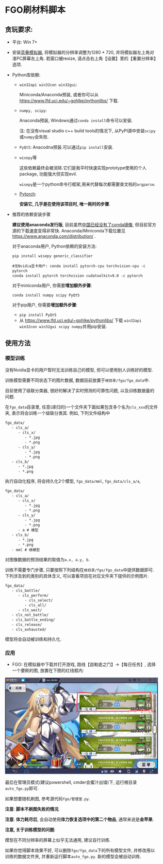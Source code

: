 # FGO刷材料脚本

## 贪玩要求:

- 平台: Win 7+

- 安装[蓝叠模拟器](https://www.bluestacks.com/), 将模拟器的分辨率调整为1280 * 720, 并将模拟器左上角对准PC屏幕左上角. 若窗口被resize, 请点击右上角【设置】里的【重置分辨率】选项.

- Python库依赖:

   - `win32api win32con win32gui`:

      Miniconda/Anaconda预装, 或者你可以从 https://www.lfd.uci.edu/~gohlke/pythonlibs/ 下载.

   - `numpy, scipy`:

      Anaconda预装, Windows通过`conda install`命令可以安装.

      注: 在没有visual studio c++ build tools的情况下, 从PyPI源中安装`scipy`或`numpy`会失败.

   - `PyQt5`:
      Anacodna预装.可以通过`pip install`安装.

   - `wisepy`等

      这些依赖最终会被消除.它们是我平时快速实现prototype使用的个人package, 功能强大但实现evil.

      `wisepy`是一个python命令行框架,用来代替每次都需要查文档的`argparse`.

   - [Pytorch](https://pytorch.org/):

      **安装它, 几乎是在使用该项目时, 唯一耗时的步骤**.

- 推荐的依赖安装步骤

   **建议使用anaconda发行版**, 目前虽然[中国已经没有了conda镜像](https://mirrors.ustc.edu.cn/help/anaconda.html), 但目前官方源的下载速度变得非常快. Anaconda/Miniconda下载位置见 https://www.anaconda.com/distribution/ .

   对于anaconda用户, Python依赖的安装方法:

   ```
   pip install wisepy generic_classifier

   #无Nvidia显卡用户: conda install pytorch-cpu torchvision-cpu -c pytorch
   conda install pytorch torchvision cudatoolkit=9.0 -c pytorch
   ```

   对于miniconda用户, 你需要**增加额外步骤**:

   ```
   conda install numpy scipy PyQt5
   ```

   对于pip用户, 你需要**增加额外步骤**:

   - `pip install PyQt5`
   - 从 https://www.lfd.uci.edu/~gohlke/pythonlibs/ 下载 `win32api win32con win32gui scipy numpy`并用pip安装.


## 使用方法


### 模型训练

没有Nvidia显卡的用户暂时无法训练自己的模型, 但可以使用别人训练好的模型.

训练模型需要不同状态下的图片数据, 数据目前放置于`根目录/fgo/fgo_data`中.

目前使用了级联分类器, 很好的解决了实时预测的可靠性问题, 以及训练数据量的问题.

在`fgo_data`目录里, 任意(递归的)一个文件夹下面如果包含多个名为`cls_xxx`的文件夹, 表示将会训练一个级联分类其. 例如, 下列文件结构中

```
fgo_data/
   - cls_a/
      - cls_x/
         - *.jpg
         - *.png
      - cls_y/
         - *.jpg
         - *.png
   - cls_b/
      - *.jpg
      - *.png
```

执行自动化程序, 将会持久化2个模型, `fgo_data/mml`, `fgo_data/cls_a/a`,

```
fgo_data/
   - cls_a/
      - cls_x/
         - *.jpg
         - *.png
      - cls_y/
         - *.jpg
         - *.png
      - a # 模型
   - cls_b/
      - *.jpg
      - *.png
   - mml # 根模型
```

对图像数据的预测结果的取值为`a.x, a.y, b`.

训练不需要专门步骤, 只要按照下列结构在`根目录/fgo/fgo_data`中提供数据即可. 下列涉及到的类别的具体含义, 可以查看项目在对应文件夹下提供的示例图片.

```
fgo_data/
   - cls_battle/
      - cls_perform/
         - cls_select/
         - cls_all/
      - cls_wait/
   - cls_not_battle/
   - cls_battle_ending/
   - cls_release/
   - cls_exhausted/
```

模型将会自动被训练和持久化.

### 应用

- FGO: 在模拟器中下载并打开游戏, 路线【迦勒底之门】->【每日任务】, 选择一个要刷的图, 放置在下图的红线框内:

![选择任务](./select_task.png)

最后在管理员模式(建议powershell, cmder会蜜汁出错)下, 运行根目录`auto_fgo.py`即可.

如果想要随机刷图, 参考源代码`fgo/管理室.py`.

**注意**: **脚本不刷图失败的情况**.

**注意**: **体力耗尽后**, 会自动使用**体力恢复选项中的第二个物品**, 通常来说是**金苹果**.


**注意, 关于训练模型的问题**:

模型在不同分辨率的屏幕上似乎无法通用, 建议自行训练.

如果你觉得脚本效果不好, 可以删除`fgo/fgo_data`下的所有模型文件, 并修改用以训练的数据文件夹, 并重新运行脚本`auto_fgo.py`. 新的模型会被自动训练.
